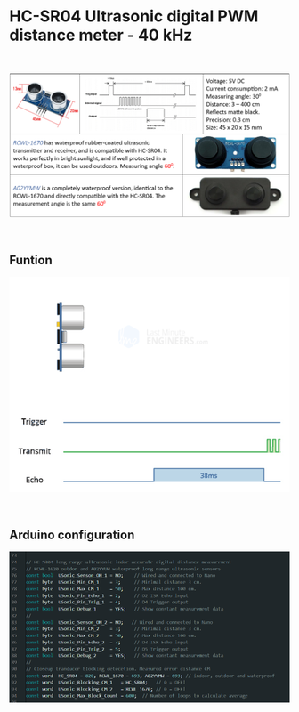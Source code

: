 # HC-SR04 Ultrasonic digital PWM distance meter - 40 kHz

<br/>

![](/image/HC-SR04%20-%20RCWL-1604%20-%20A02YYMW%20.png)

<br/>

## Funtion
![](/image/HC-SR04-Ultrasonic-Sensor-Working-Echo-when-no-Obstacle.gif)

<br/>

## Arduino configuration

![](/image/Arduino-configuration.png)
